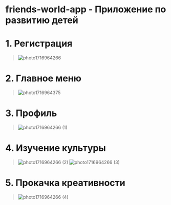 # friends-world-app - Приложение по развитию детей
# 1. Регистрация
>![photo1716964266](https://github.com/mokinprokin/friends-world-app/assets/106832520/9c4c88c3-43a8-4cb9-9cf3-ea77438cf98f)

# 2. Главное меню
>![photo1716964375](https://github.com/mokinprokin/friends-world-app/assets/106832520/042318b8-548e-4be8-a8b0-90d3069da69a)
>
# 3. Профиль
>![photo1716964266 (1)](https://github.com/mokinprokin/friends-world-app/assets/106832520/643dd0c5-cd5e-49e4-9ff1-b6f33ae4cd16)

# 4. Изучение культуры
>![photo1716964266 (2)](https://github.com/mokinprokin/friends-world-app/assets/106832520/3add145f-9e42-47be-b830-e3187b0ec424)
>![photo1716964266 (3)](https://github.com/mokinprokin/friends-world-app/assets/106832520/b894ae17-7d72-48e6-8df7-c7a3e71fc06a)


# 5. Прокачка креативности
>![photo1716964266 (4)](https://github.com/mokinprokin/friends-world-app/assets/106832520/62740cea-077a-4e40-b14f-2781d0e3f4a3)
